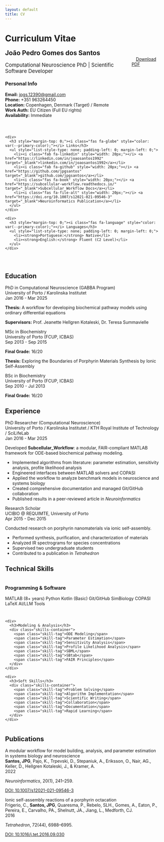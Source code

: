 ```yaml
---
layout: default
title: CV
---
```


# Curriculum Vitae

<div class="project-card" style="position: relative; overflow: hidden;">
  <div style="position: absolute; top: -60px; right: -60px; width: 120px; height: 120px; background-color: var(--primary-color); transform: rotate(45deg);"></div>
  
  <div style="display: flex; justify-content: space-between; align-items: center; margin-bottom: 1.5em; position: relative; z-index: 1;">
    <div>
      <h2 style="margin-top: 0; margin-bottom: 0.2em;">João Pedro Gomes dos Santos</h2>
      <p style="font-size: 1.2em; color: var(--text-light); margin-bottom: 0;">Computational Neuroscience PhD | Scientific Software Developer</p>
    </div>
    <div>
      <a href="{{ '/assets/pdfs/Joao_Pedro_Santos_CV.pdf' | relative_url }}" class="button" style="margin-left: 1em;"><i class="fas fa-download"></i> Download PDF</a>
    </div>
  </div>
  
  <div style="display: grid; grid-template-columns: repeat(auto-fit, minmax(250px, 1fr)); gap: 2em; margin-bottom: 2em;">
    <div>
      <h3 style="margin-top: 0;"><i class="fas fa-user" style="color: var(--primary-color);"></i> Personal Info</h3>
      <ul style="list-style-type: none; padding-left: 0; margin-left: 0;">
        <li><strong>Email:</strong> <a href="mailto:jpgs.12390@gmail.com">jpgs.12390@gmail.com</a></li>
        <li><strong>Phone:</strong> +351 963264450</li>
        <li><strong>Location:</strong> Copenhagen, Denmark (Target) / Remote</li>
        <li><strong>Work Auth:</strong> EU Citizen (Full EU rights)</li>
        <li><strong>Availability:</strong> Immediate</li>
      </ul>
    </div>
    
    <div>
      <h3 style="margin-top: 0;"><i class="fas fa-globe" style="color: var(--primary-color);"></i> Links</h3>
      <ul style="list-style-type: none; padding-left: 0; margin-left: 0;">
        <li><i class="fab fa-linkedin" style="width: 20px;"></i> <a href="https://linkedin.com/in/joaosantos1992" target="_blank">linkedin.com/in/joaosantos1992</a></li>
        <li><i class="fab fa-github" style="width: 20px;"></i> <a href="https://github.com/jpgsantos" target="_blank">github.com/jpgsantos</a></li>
        <li><i class="fas fa-book" style="width: 20px;"></i> <a href="https://subcellular-workflow.readthedocs.io/" target="_blank">Subcellular_Workflow Docs</a></li>
        <li><i class="fas fa-file-alt" style="width: 20px;"></i> <a href="https://doi.org/10.1007/s12021-021-09546-3" target="_blank">Neuroinformatics Publication</a></li>
      </ul>
    </div>
    
    <div>
      <h3 style="margin-top: 0;"><i class="fas fa-language" style="color: var(--primary-color);"></i> Languages</h3>
      <ul style="list-style-type: none; padding-left: 0; margin-left: 0;">
        <li><strong>Portuguese:</strong> Native</li>
        <li><strong>English:</strong> Fluent (C2 Level)</li>
      </ul>
    </div>
  </div>
</div>

<div class="project-card">
  <h2 class="project-title"><i class="fas fa-graduation-cap"></i> Education</h2>
  
  <div class="cv-item">
    <div class="cv-item-title">PhD in Computational Neuroscience (GABBA Program)</div>
    <div class="cv-item-subtitle">University of Porto / Karolinska Institutet</div>
    <div class="cv-item-date">Jan 2016 - Mar 2025</div>
    <p><strong>Thesis:</strong> A workflow for developing biochemical pathway models using ordinary differential equations</p>
    <p><strong>Supervisors:</strong> Prof. Jeanette Hellgren Kotaleski, Dr. Teresa Summavielle</p>
  </div>
  
  <div class="cv-item">
    <div class="cv-item-title">MSc in Biochemistry</div>
    <div class="cv-item-subtitle">University of Porto (FCUP, ICBAS)</div>
    <div class="cv-item-date">Sep 2013 - Sep 2015</div>
    <p><strong>Final Grade:</strong> 16/20</p>
    <p><strong>Thesis:</strong> Exploring the Boundaries of Porphyrin Materials Synthesis by Ionic Self-Assembly</p>
  </div>
  
  <div class="cv-item">
    <div class="cv-item-title">BSc in Biochemistry</div>
    <div class="cv-item-subtitle">University of Porto (FCUP, ICBAS)</div>
    <div class="cv-item-date">Sep 2010 - Jul 2013</div>
    <p><strong>Final Grade:</strong> 16/20</p>
  </div>
</div>

<div class="project-card">
  <h2 class="project-title"><i class="fas fa-briefcase"></i> Experience</h2>
  
  <div class="cv-item">
    <div class="cv-item-title">PhD Researcher (Computational Neuroscience)</div>
    <div class="cv-item-subtitle">University of Porto / Karolinska Institutet / KTH Royal Institute of Technology / SciLifeLab</div>
    <div class="cv-item-date">Jan 2016 - Mar 2025</div>
    <p>Developed <strong>Subcellular_Workflow</strong>: a modular, FAIR-compliant MATLAB framework for ODE-based biochemical pathway modeling.</p>
    <ul>
      <li>Implemented algorithms from literature: parameter estimation, sensitivity analysis, profile likelihood analysis</li>
      <li>Engineered interfaces between MATLAB solvers and COPASI</li>
      <li>Applied the workflow to analyze benchmark models in neuroscience and systems biology</li>
      <li>Created comprehensive documentation and managed Git/GitHub collaboration</li>
      <li>Published results in a peer-reviewed article in <em>Neuroinformatics</em></li>
    </ul>
  </div>
  
  <div class="cv-item">
    <div class="cv-item-title">Research Scholar</div>
    <div class="cv-item-subtitle">UCIBIO @ REQUIMTE, University of Porto</div>
    <div class="cv-item-date">Apr 2015 - Dec 2015</div>
    <p>Conducted research on porphyrin nanomaterials via ionic self-assembly.</p>
    <ul>
      <li>Performed synthesis, purification, and characterization of materials</li>
      <li>Analyzed IR spectrograms for species concentrations</li>
      <li>Supervised two undergraduate students</li>
      <li>Contributed to a publication in <em>Tetrahedron</em></li>
    </ul>
  </div>
</div>

<div class="project-card">
  <h2 class="project-title"><i class="fas fa-cogs"></i> Technical Skills</h2>
  
  <div style="display: grid; grid-template-columns: repeat(auto-fit, minmax(300px, 1fr)); gap: 2em;">
    <div>
      <h3>Programming & Software</h3>
      <div class="skills-container">
        <span class="skill-tag">MATLAB (8+ years)</span>
        <span class="skill-tag">Python</span>
        <span class="skill-tag">Kotlin (Basic)</span>
        <span class="skill-tag">Git/GitHub</span>
        <span class="skill-tag">SimBiology</span>
        <span class="skill-tag">COPASI</span>
        <span class="skill-tag">LaTeX</span>
        <span class="skill-tag">AI/LLM Tools</span>
      </div>
    </div>
    
    <div>
      <h3>Modeling & Analysis</h3>
      <div class="skills-container">
        <span class="skill-tag">ODE Modeling</span>
        <span class="skill-tag">Parameter Estimation</span>
        <span class="skill-tag">Sensitivity Analysis</span>
        <span class="skill-tag">Profile Likelihood Analysis</span>
        <span class="skill-tag">SBML</span>
        <span class="skill-tag">SBtab</span>
        <span class="skill-tag">FAIR Principles</span>
      </div>
    </div>
    
    <div>
      <h3>Soft Skills</h3>
      <div class="skills-container">
        <span class="skill-tag">Problem Solving</span>
        <span class="skill-tag">Algorithm Implementation</span>
        <span class="skill-tag">Scientific Writing</span>
        <span class="skill-tag">Collaboration</span>
        <span class="skill-tag">Documentation</span>
        <span class="skill-tag">Rapid Learning</span>
      </div>
    </div>
  </div>
</div>

<div class="project-card">
  <h2 class="project-title"><i class="fas fa-file-alt"></i> Publications</h2>
  
  <div class="cv-item">
    <div class="cv-item-title">A modular workflow for model building, analysis, and parameter estimation in systems biology and neuroscience</div>
    <div class="cv-item-subtitle"><strong>Santos, JPG</strong>, Pajo, K., Trpevski, D., Stepaniuk, A., Eriksson, O., Nair, AG., Keller, D., Hellgren Kotaleski, J., & Kramer, A.</div>
    <div class="cv-item-date">2022</div>
    <p><em>Neuroinformatics</em>, 20(1), 241–259.</p>
    <p><a href="https://doi.org/10.1007/s12021-021-09546-3" target="_blank"><i class="fas fa-external-link-alt"></i> DOI: 10.1007/s12021-021-09546-3</a></p>
  </div>
  
  <div class="cv-item">
    <div class="cv-item-title">Ionic self-assembly reactions of a porphyrin octacation</div>
    <div class="cv-item-subtitle">Frigerio, C., <strong>Santos, JPG</strong>, Quaresma, P., Rebelo, SLH., Gomes, A., Eaton, P., Pereira, E., Carvalho, PA., Shelnutt, JA., Jiang, L., Medforth, CJ.</div>
    <div class="cv-item-date">2016</div>
    <p><em>Tetrahedron</em>, 72(44), 6988–6995.</p>
    <p><a href="https://doi.org/10.1016/j.tet.2016.09.030" target="_blank"><i class="fas fa-external-link-alt"></i> DOI: 10.1016/j.tet.2016.09.030</a></p>
  </div>
</div>